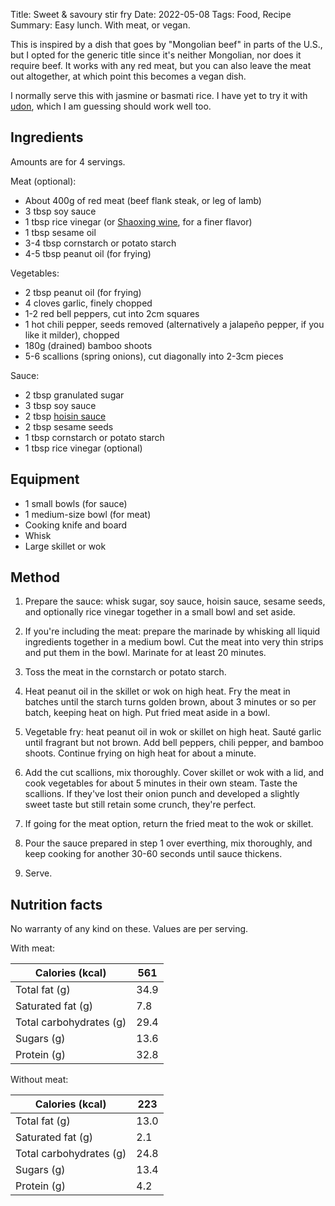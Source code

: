 Title: Sweet & savoury stir fry
Date: 2022-05-08
Tags: Food, Recipe
Summary: Easy lunch. With meat, or vegan.

This is inspired by a dish that goes by "Mongolian beef" in parts of
the U.S., but I opted for the generic title since it's neither
Mongolian, nor does it require beef. It works with any red meat, but
you can also leave the meat out altogether, at which point this
becomes a vegan dish.

I normally serve this with jasmine or basmati rice. I have yet to try
it with [udon](https://en.wikipedia.org/wiki/Udon), which I am
guessing should work well too.


## Ingredients

Amounts are for 4 servings.

Meat (optional):

* About 400g of red meat (beef flank steak, or leg of lamb)
* 3 tbsp soy sauce
* 1 tbsp rice vinegar (or [Shaoxing
  wine](https://en.wikipedia.org/wiki/Shaoxing_wine), for a finer
  flavor)
* 1 tbsp sesame oil
* 3-4 tbsp cornstarch or potato starch
* 4-5 tbsp peanut oil (for frying)

Vegetables:

* 2 tbsp peanut oil (for frying)
* 4 cloves garlic, finely chopped
* 1-2 red bell peppers, cut into 2cm squares
* 1 hot chili pepper, seeds removed (alternatively a jalapeño pepper,
  if you like it milder), chopped
* 180g (drained) bamboo shoots
* 5-6 scallions (spring onions), cut diagonally into 2-3cm pieces

Sauce:

* 2 tbsp granulated sugar
* 3 tbsp soy sauce
* 2 tbsp [hoisin sauce](https://en.wikipedia.org/wiki/Hoisin_sauce)
* 2 tbsp sesame seeds
* 1 tbsp cornstarch or potato starch
* 1 tbsp rice vinegar (optional)


## Equipment

* 1 small bowls (for sauce)
* 1 medium-size bowl (for meat)
* Cooking knife and board
* Whisk
* Large skillet or wok


## Method

1. Prepare the sauce: whisk sugar, soy sauce, hoisin sauce, sesame
   seeds, and optionally rice vinegar together in a small bowl and set
   aside.

2. If you're including the meat: prepare the marinade by whisking all
   liquid ingredients together in a medium bowl. Cut the meat into
   very thin strips and put them in the bowl. Marinate for at least 20
   minutes.

3. Toss the meat in the cornstarch or potato starch.

4. Heat peanut oil in the skillet or wok on high heat. Fry the meat in
   batches until the starch turns golden brown, about 3 minutes or so
   per batch, keeping heat on high. Put fried meat aside in a bowl.

5. Vegetable fry: heat peanut oil in wok or skillet on high
   heat. Sauté garlic until fragrant but not brown. Add bell peppers,
   chili pepper, and bamboo shoots. Continue frying on high heat for
   about a minute.

6. Add the cut scallions, mix thoroughly. Cover skillet or wok with a
   lid, and cook vegetables for about 5 minutes in their own
   steam. Taste the scallions. If they've lost their onion punch and
   developed a slightly sweet taste but still retain some crunch,
   they're perfect.

7. If going for the meat option, return the fried meat to the wok or
   skillet.

8. Pour the sauce prepared in step 1 over everthing, mix thoroughly,
   and keep cooking for another 30-60 seconds until sauce thickens.

9. Serve.


## Nutrition facts

No warranty of any kind on these. Values are per serving.

With meat:

| Calories (kcal)         | 561  |
|-------------------------|----- | 
| Total fat (g)           | 34.9 |
| Saturated fat (g)       | 7.8  |
| Total carbohydrates (g) | 29.4 |
| Sugars (g)              | 13.6 |
| Protein (g)             | 32.8 |

Without meat:

| Calories (kcal)         | 223  |
|-------------------------|----- | 
| Total fat (g)           | 13.0 |
| Saturated fat (g)       | 2.1  |
| Total carbohydrates (g) | 24.8 |
| Sugars (g)              | 13.4 |
| Protein (g)             | 4.2  |
